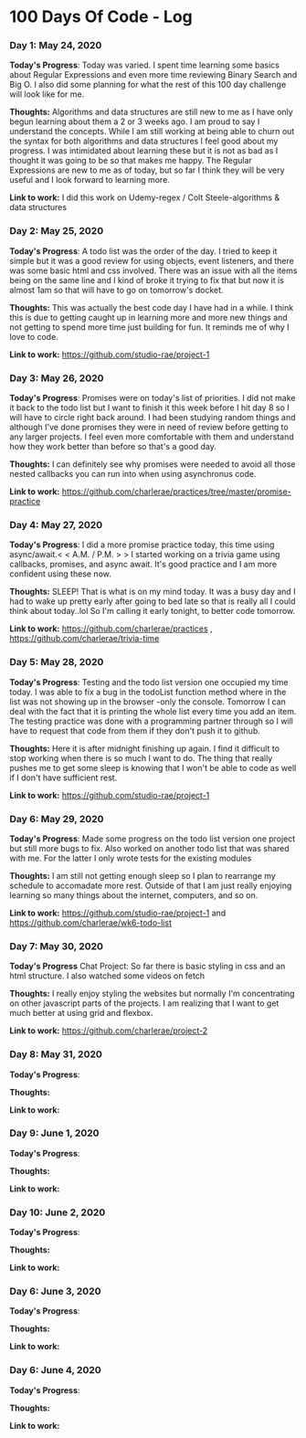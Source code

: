 

# 100 Days Of Code - Log

### Day 1: May 24, 2020

**Today's Progress**: Today was varied. I spent time learning some basics about Regular Expressions and even more time reviewing Binary Search and Big O. I also did some planning for what the rest of this 100 day challenge will look like for me.

**Thoughts:** Algorithms and data structures are still new to me as I have only begun learning about them a 2 or 3 weeks ago. I am proud to say I understand the concepts. While I am still working at being able to churn out the syntax for both algorithms and data structures I feel good about my progress. I was intimidated about learning these but it is not as bad as I thought it was going to be so that makes me happy. The Regular Expressions are new to me as of today, but so far I think they will be very useful and I look forward to learning more.

**Link to work:** I did this work on Udemy-regex / Colt Steele-algorithms & data structures


### Day 2: May 25, 2020

**Today's Progress**: A todo list was the order of the day. I tried to keep it simple but it was a good review for using objects, event listeners, and there was some basic html and css involved. There was an issue with all the items being on the same line and I kind of broke it trying to fix that but now it is almost 1am so that will have to go on tomorrow's docket.

**Thoughts:** This was actually the best code day I have had in a while. I think this is due to getting caught up in learning more and more new things and not getting to spend more time just building for fun. It reminds me of why I love to code.

**Link to work:** https://github.com/studio-rae/project-1


### Day 3: May 26, 2020

**Today's Progress**: Promises were on today's list of priorities. I did not make it back to the todo list but I want to finish it this week before I hit day 8 so I will have to circle right back around. I had been studying random things and although I've done promises they were in need of review before getting to any larger projects. I feel even more comfortable with them and understand how they work better than before so that's a good day.

**Thoughts:** I can definitely see why promises were needed to avoid all those nested callbacks you can run into when using asynchronus code.

**Link to work:** https://github.com/charlerae/practices/tree/master/promise-practice


### Day 4: May 27, 2020

**Today's Progress**: I did a more promise practice today, this time using async/await.< < A.M. / P.M. > > I started working on a trivia game using callbacks, promises, and async await. It's good practice and I am more confident using these now.

**Thoughts:** SLEEP! That is what is on my mind today. It was a busy day and I had to wake up pretty early after going to bed late so that is really all I could think about today..lol So I'm calling it early tonight, to better code tomorrow.

**Link to work:** https://github.com/charlerae/practices , https://github.com/charlerae/trivia-time


### Day 5: May 28, 2020

**Today's Progress**: Testing and the todo list version one occupied my time today. I was able to fix a bug in the todoList function method where in the list was not showing up in the browser -only the console. Tomorrow I can deal with the fact that it is printing the whole list every time you add an item. The testing practice was done with a programming partner through so I will have to request that code from them if they don't push it to github.

**Thoughts:** Here it is after midnight finishing up again. I find it difficult to stop working when there is so much I want to do. The thing that really pushes me to get some sleep is knowing that I won't be able to code as well if I don't have sufficient rest.

**Link to work:** https://github.com/studio-rae/project-1


### Day 6: May 29, 2020

**Today's Progress**: Made some progress on the todo list version one project but still more bugs to fix. Also worked on another todo list that was shared with me. For the latter I only wrote tests for the existing modules

**Thoughts:** I am still not getting enough sleep so I plan to rearrange my schedule to accomadate more rest. Outside of that I am just really enjoying learning so many things about the internet, computers, and so on.

**Link to work:** https://github.com/studio-rae/project-1 and https://github.com/charlerae/wk6-todo-list


### Day 7: May 30, 2020

**Today's Progress** Chat Project: So far there is basic styling in css and an html structure. I also watched some videos on fetch

**Thoughts:** I really enjoy styling the websites but normally I'm concentrating on other javascript parts of the projects. I am realizing that I want to get much better at using grid and flexbox. 

**Link to work:** https://github.com/charlerae/project-2

### Day 8: May 31, 2020

**Today's Progress**:

**Thoughts:**

**Link to work:**

### Day 9: June 1, 2020

**Today's Progress**:

**Thoughts:**

**Link to work:**


### Day 10: June 2, 2020

**Today's Progress**:

**Thoughts:**

**Link to work:**

### Day 6: June 3, 2020

**Today's Progress**:

**Thoughts:**

**Link to work:**

### Day 6: June 4, 2020

**Today's Progress**:

**Thoughts:**

**Link to work:**
